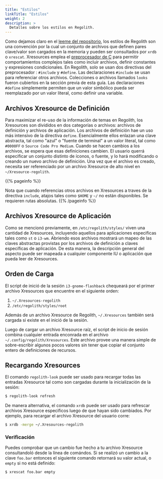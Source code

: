 ```yaml
---
title: "Estilos"
linkTitle: "Estilos"
weight: 2
description: >
  Detalles sobre los estilos en Regolith.
---
```


Como dejamos claro en el [leeme del repositorio](https://github.com/regolith-linux/regolith-styles), los estilos de Regolith son una convención por la cual un conjunto de archivos que definen pares clave/valor son cargados en la memoria y pueden ser consultados por `xrdb` o `xrescat`. Xresources emplea el [preprocesador de C](https://en.wikipedia.org/wiki/C_preprocessor) para permitir comportamientos complejos tales como incluir archivos, definir constantes y expresiones condicionales. En Regolith, solo se usan dos directivas del preprocesador : `#include` y `#define`. Las declaraciones `#include` se usan para referenciar otros archivos. Colecciones o archivos llamados `looks` fueron cubiertos en la sección previa de esta guía. Las declaraciones `#define` simplemente permiten que un valor simbólico pueda ser reemplazado por un valor literal, como definir una variable.

## Archivos Xresource de Definición

Para maximizar el re-uso de la información de temas en Regolith, los Xresources son divididos en dos categorías o archivos: archivos de definición y archivos de aplicación. Los archivos de definición hae un uso más intensivo de la directiva `define`. Esencialmente ellos enlazan una clave abstracta, tal como "azul" o "fuente de terminal" a un valor literal, tal como `#0000FF` o `Source Code Pro Medium`. Cuando se hacen cambios a los archivos, se espera que esas definiciones cambien. El usuario querrá especificar un conjunto distinto de íconos, o fuente, y lo hará modificando o creando un nuevo archivo de definición. Una vez que el archivo es creado, necesita ser referenciado por un archivo Xresource de alto nivel en `~/Xresource-regolith`. 

{{% pageinfo %}}

Nota que cuando referencias otros archivos en Xresources a traves de la directiva `include`, atajos tales como `$HOME` y `~/` no están disponibles. Se requieren rutas absolutas.
{{% /pageinfo %}}

## Archivos Xresource de Aplicación

Como se mencionó previamente, en `/etc/regolith/styles/` viven una cantidad de Xresources, incluyendo aquellos para aplicaciones especificas tales como `st` o `i3-wm`. Abriendo esos archivos mostrará un mapeo de las claves abstractas provistas por los archivos de definición a claves específicas de aplicación. De esta manera, la descripción general del aspecto puede ser mapeada a cualquier componente IU o aplicación que pueda leer de Xresources.

## Orden de Carga

El script de inició de la sesión `i3-gnome-flashback` chequeará por el primer archivo Xresources que encuentre en el siguiente orden:
1. `~/.Xresources-regolith`
2. `/etc/regolith/styles/root`

Además de un archivo Xresource de Regolith, `~/.Xresources` también será cargada si existe en el inició de la sesión.

Luego de cargar un archivo Xresource raíz, el script de inicio de sesión combina cualquier entrada enconrada en el archivo `~/.config/regolith/Xresources`. Este archivo provee una manera simple de sobre-escribir algunos pocos valores sin tener que copiar el conjunto entero de definiciones de recursos.

## Recargando Xresources

El comando `regolith-look` puede ser usado para recargar todas las entradas Xresource tal como son cargadas durante la inicialización de la sesión:
```bash
$ regolith-look refresh
```

De manera alternativa, el comando `xrdb` puede ser usado para refrescar archivos Xresource especificos luego de que hayan sido cambiados. Por ejemplo, para recargar el archivo Xresource del usuario corre:
```bash
$ xrdb -merge ~/.Xresources-regolith
```

### Verificación

Puedes comprobar que un cambio fue hecho a tu archivo Xresource consultandoló desde la línea de comándos. Si se realizó un cambio a la clave `foo.bar` entonces el siguiente comando retornará su valor actual, o `empty` si no está definido:
```bash
$ xrescat foo.bar empty
```


